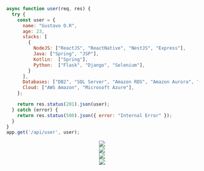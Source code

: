 ```javascript
async function user(req, res) {
  try {
    const user = {
      name: "Gustavo O.R",
      age: 23,
      stacks: [
        {
          NodeJS: ["ReactJS", "ReactNative", "NestJS", "Express"],
          Java: ["Spring", "JSP"],
          Kotlin:  ["Spring"],
          Python:  ["Flask", "Django", "Selenium"],
        }
      ],
      Databases: ["DB2", "SQL Server", "Amazon RDS", "Amazon Aurora", "PostgreSQL", "MongoDB", "OracleDB"],
      Cloud: ["AWS Amazon", "Microsoft Azure"],
    };

    return res.status(201).json(user);
  } catch (error) {
    return res.status(500).json({ error: "Internal Error" });
  }
}
app.get('/api/user', user);
```

<div align="left">
        <div align="center">
          <div>
            <img src="https://github-readme-stats.vercel.app/api?username=knmsn&theme=vue-dark&bg_color=0B0F12&hide_border=true&show_icons=true&include_all_commits=true&count_private=true" />
          </div>
          <div>
            <img src="http://github-readme-streak-stats.herokuapp.com?user=knmsn&theme=vue-dark&background=0B0F12&hide_border=true&date_format=M%20j%5B%2C%20Y%5D&currStreakNum=DDDDDD&sideNums=DDDDDD&include_all_commits=true&count_private=true" />
          </div>
          <div>
            <img src="https://github-readme-stats.vercel.app/api/top-langs/?username=knmsn&theme=vue-dark&bg_color=0B0F12&hide_border=true&show_icons=true&include_all_commits=true&count_private=true" />
          </div>
        </div>
  </div>
 
<div align="center">
  <a href="https://github.com/knmsn" target="_blank"><img src="https://img.shields.io/badge/GitHub-100000?style=for-the-badge&logo=github&logoColor=white"></a>
</div>
